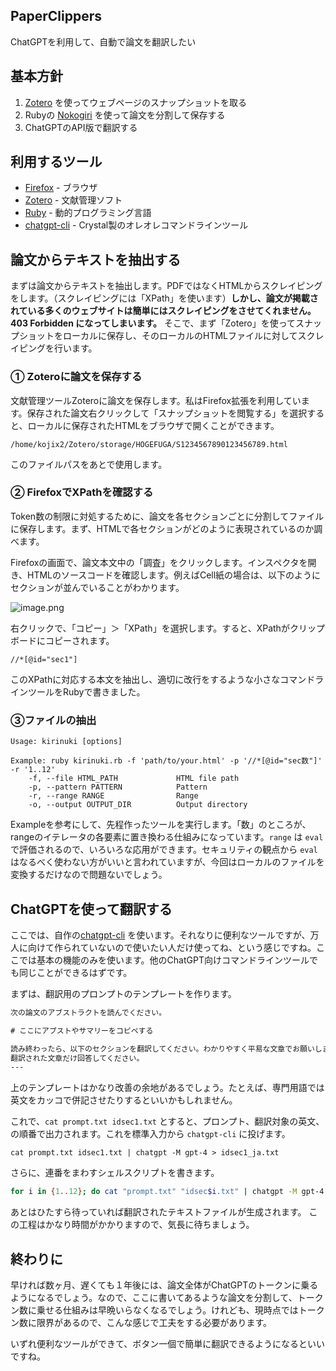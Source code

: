 ## PaperClippers

ChatGPTを利用して、自動で論文を翻訳したい

## 基本方針

1. [Zotero](https://www.zotero.org/) を使ってウェブページのスナップショットを取る
2. Rubyの [Nokogiri](https://github.com/sparklemotion/nokogiri) を使って論文を分割して保存する
3. ChatGPTのAPI版で翻訳する

## 利用するツール

- [Firefox](https://www.mozilla.org/firefox/) - ブラウザ
- [Zotero](https://www.zotero.org/) - 文献管理ソフト
- [Ruby](https://www.ruby-lang.org) - 動的プログラミング言語
- [chatgpt-cli](https://github.com/kojix2/chatgpt-cli) - Crystal製のオレオレコマンドラインツール

## 論文からテキストを抽出する

まずは論文からテキストを抽出します。PDFではなくHTMLからスクレイピングをします。（スクレイピングには「XPath」を使います）**しかし、論文が掲載されている多くのウェブサイトは簡単にはスクレイピングをさせてくれません。403 Forbidden になってしまいます。** そこで、まず「Zotero」を使ってスナップショットをローカルに保存し、そのローカルのHTMLファイルに対してスクレイピングを行います。

### ① Zoteroに論文を保存する

文献管理ツールZoteroに論文を保存します。私はFirefox拡張を利用しています。保存された論文右クリックして「スナップショットを閲覧する」を選択すると、ローカルに保存されたHTMLをブラウザで開くことができます。

`/home/kojix2/Zotero/storage/HOGEFUGA/S1234567890123456789.html`

このファイルパスをあとで使用します。

### ② FirefoxでXPathを確認する

Token数の制限に対処するために、論文を各セクションごとに分割してファイルに保存します。まず、HTMLで各セクションがどのように表現されているのか調べます。

Firefoxの画面で、論文本文中の「調査」をクリックします。インスペクタを開き、HTMLのソースコードを確認します。例えばCell紙の場合は、以下のようにセクションが並んでいることがわかります。

![image.png](https://qiita-image-store.s3.ap-northeast-1.amazonaws.com/0/144608/7e3292da-364d-d709-0558-8439a643db6e.png)

右クリックで、「コピー」＞「XPath」を選択します。すると、XPathがクリップボードにコピーされます。

```
//*[@id="sec1"]
```

このXPathに対応する本文を抽出し、適切に改行をするような小さなコマンドラインツールをRubyで書きました。

### ③ファイルの抽出

```
Usage: kirinuki [options]

Example: ruby kirinuki.rb -f 'path/to/your.html' -p '//*[@id="sec数"]' -r '1..12'
    -f, --file HTML_PATH             HTML file path
    -p, --pattern PATTERN            Pattern
    -r, --range RANGE                Range
    -o, --output OUTPUT_DIR          Output directory
```

Exampleを参考にして、先程作ったツールを実行します。「数」のところが、rangeのイテレータの各要素に置き換わる仕組みになっています。`range` は `eval` で評価されるので、いろいろな応用ができます。セキュリティの観点から `eval` はなるべく使わない方がいいと言われていますが、今回はローカルのファイルを変換するだけなので問題ないでしょう。

## ChatGPTを使って翻訳する

ここでは、自作の[chatgpt-cli](https://github.com/kojix2/chatgpt-cli) を使います。それなりに便利なツールですが、万人に向けて作られていないので使いたい人だけ使ってね、という感じですね。ここでは基本の機能のみを使います。他のChatGPT向けコマンドラインツールでも同じことができるはずです。

まずは、翻訳用のプロンプトのテンプレートを作ります。

```txt:prompt.txt
次の論文のアブストラクトを読んでください。

# ここにアブストやサマリーをコピペする

読み終わったら、以下のセクションを翻訳してください。わかりやすく平易な文章でお願いします。
翻訳された文章だけ回答してください。
---

```

上のテンプレートはかなり改善の余地があるでしょう。たとえば、専門用語では英文をカッコで併記させたりするといいかもしれません。

これで、`cat prompt.txt idsec1.txt` とすると、プロンプト、翻訳対象の英文、の順番で出力されます。これを標準入力から `chatgpt-cli` に投げます。

```
cat prompt.txt idsec1.txt | chatgpt -M gpt-4 > idsec1_ja.txt
```

さらに、連番をまわすシェルスクリプトを書きます。

```sh
for i in {1..12}; do cat "prompt.txt" "idsec$i.txt" | chatgpt -M gpt-4 > "idsec${i}_ja.txt"; done
```

あとはひたすら待っていれば翻訳されたテキストファイルが生成されます。
この工程はかなり時間がかかりますので、気長に待ちましょう。

## 終わりに

早ければ数ヶ月、遅くても１年後には、論文全体がChatGPTのトークンに乗るようになるでしょう。なので、ここに書いてあるような論文を分割して、トークン数に乗せる仕組みは早晩いらなくなるでしょう。けれども、現時点ではトークン数に限界があるので、こんな感じで工夫をする必要があります。

いずれ便利なツールができて、ボタン一個で簡単に翻訳できるようになるといいですね。
